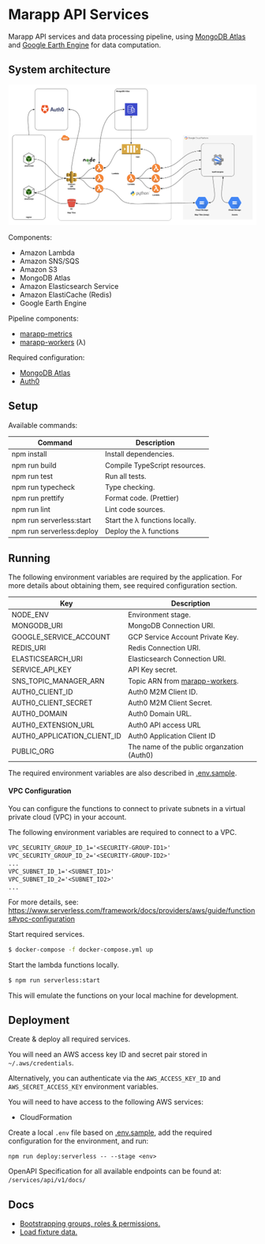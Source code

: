 # Marapp API Services

Marapp API services and data processing pipeline, using [MongoDB Atlas](https://www.mongodb.com/cloud/atlas) and [Google Earth Engine](https://earthengine.google.com) for data computation.

## System architecture

![](docs/resources/marapp-architecture-v3.jpg)

Components:
- Amazon Lambda
- Amazon SNS/SQS
- Amazon S3
- MongoDB Atlas
- Amazon Elasticsearch Service 
- Amazon ElastiCache (Redis)
- Google Earth Engine

Pipeline components:
- [marapp-metrics](https://github.com/natgeosociety/marapp-metrics)
- [marapp-workers](https://github.com/natgeosociety/marapp-workers) (λ)

Required configuration:
- [MongoDB Atlas](docs/mongodb-atlas-configuration.md)
- [Auth0](docs/auth0-configuration.md)

## Setup

Available commands:

| Command                   | Description                    |
| ------------------------- | ------------------------------ |
| npm install               | Install dependencies.          |
| npm run build             | Compile TypeScript resources.  |
| npm run test              | Run all tests.                 |
| npm run typecheck         | Type checking.                 |
| npm run prettify          | Format code. (Prettier)        |
| npm run lint              | Lint code sources.             |
| npm run serverless:start  | Start the λ functions locally. |
| npm run serverless:deploy | Deploy the λ functions         |

## Running

The following environment variables are required by the application. For more details about obtaining them, see required configuration section.


| **Key**                       | **Description**                                                                  |
| ----------------------------- |----------------------------------------------------------------------------------|
| NODE_ENV                      | Environment stage.                                                               |
| MONGODB_URI                   | MongoDB Connection URI.                                                          |
| GOOGLE_SERVICE_ACCOUNT        | GCP Service Account Private Key.                                                 |
| REDIS_URI                     | Redis Connection URI.                                                            |
| ELASTICSEARCH_URI             | Elasticsearch Connection URI.                                                    |
| SERVICE_API_KEY               | API Key secret.                                                                  |
| SNS_TOPIC_MANAGER_ARN         | Topic ARN from [marapp-workers](https://github.com/natgeosociety/marapp-workers).|
| AUTH0_CLIENT_ID               | Auth0 M2M Client ID.                                                             |
| AUTH0_CLIENT_SECRET           | Auth0 M2M Client Secret.                                                         |
| AUTH0_DOMAIN                  | Auth0 Domain URL.                                                                |
| AUTH0_EXTENSION_URL           | Auth0 API access URL                                                             |
| AUTH0_APPLICATION_CLIENT_ID   | Auth0 Application Client ID                                                      |
| PUBLIC_ORG                    | The name of the public organzation (Auth0)                                       |

The required environment variables are also described in [.env.sample](.env.sample).

####  VPC Configuration

You can configure the functions to connect to private subnets in a virtual private cloud (VPC) in your account.

The following environment variables are required to connect to a VPC.
```shell script
VPC_SECURITY_GROUP_ID_1='<SECURITY-GROUP-ID1>'
VPC_SECURITY_GROUP_ID_2='<SECURITY-GROUP-ID2>'
...
VPC_SUBNET_ID_1='<SUBNET_ID1>'
VPC_SUBNET_ID_2='<SUBNET_ID2>'
...
```
For more details, see: https://www.serverless.com/framework/docs/providers/aws/guide/functions#vpc-configuration

Start required services. 

```bash
$ docker-compose -f docker-compose.yml up
```

Start the lambda functions locally.

```bash
$ npm run serverless:start
```

This will emulate the functions on your local machine for development. 

## Deployment

Create & deploy all required services. 

You will need an AWS access key ID and secret pair stored in `~/.aws/credentials`.

Alternatively, you can authenticate via the `AWS_ACCESS_KEY_ID` and `AWS_SECRET_ACCESS_KEY` environment variables.

You will need to have access to the following AWS services:
- CloudFormation

Create a local `.env` file based on [.env.sample](.env.sample), add the required configuration for the environment, and run:

```shell script
npm run deploy:serverless -- --stage <env>
```
OpenAPI Specification for all available endpoints can be found at: `/services/api/v1/docs/`

## Docs
- [Bootstrapping groups, roles & permissions.](docs/bootstrap-groups-roles-permissions.md)
- [Load fixture data.](docs/bootstrap-fixture-data.md)
